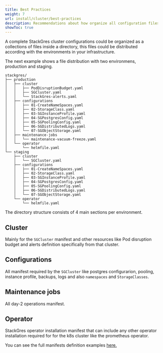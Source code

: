 ```yaml
---
title: Best Practices
weight: 7
url: install/cluster/best-practices
description: Recommendations about how organize all configuration files.
showToc: true
---
```


A complete StackGres cluster configurations could be organized as a collections of files inside a directory, this files could be distributed according with the environments in your infrastructure.

The next example shows a file distribution with two environmens, production and staging. 

```
stackgres/
├── production
│   ├── cluster
│   │   ├── PodDisruptionBudget.yaml
│   │   ├── SGCluster.yaml
│   │   └── StackGres-alerts.yaml
│   ├── configurations
│   │   ├── 01-CreateNameSpaces.yaml
│   │   ├── 02-StorageClass.yaml
│   │   ├── 03-SGInstanceProfile.yaml
│   │   ├── 04-SGPostgresConfig.yaml
│   │   ├── 05-SGPoolingConfig.yaml
│   │   ├── 06-SGDistributedLogs.yaml
│   │   └── 07-SGObjectStorage.yaml
│   ├── maintenance-jobs
│   │   └── maintenance-vacuum-freeze.yaml
│   └── operator
│       └── helmfile.yaml
└── staging
    ├── cluster
    │   └── SGCluster.yaml
    ├── configurations
    │   ├── 01-CreateNameSpaces.yaml
    │   ├── 02-StorageClass.yaml
    │   ├── 03-SGInstanceProfile.yaml
    │   ├── 04-SGPostgresConfig.yaml
    │   ├── 05-SGPoolingConfig.yaml
    │   ├── 06-SGDistributedLogs.yaml
    │   └── 07-SGObjectStorage.yaml
    └── operator
        └── helmfile.yaml
```

The directory structure consists of 4 main sections per environment.

## **Cluster**

Mainly for the `SGCluster` manifest and other resources like Pod disruption budget and alerts definition specifically from that cluster. 

## **Configurations**

All manifest required by the `SGCluster` like postgres configurarion, pooling, instance profile, backups, logs and also `namespaces` and `StorageClasses`.

## **Maintenance jobs** 

All day-2 operations manifest. 

## **Operator**

StackGres operator installation manifest that can include any other operator installation required for for the k8s cluster like the prometheus operator.  


You can see the full manifests definition examples [here.](https://gitlab.com/ongresinc/stackgres/-/tree/main/stackgres-k8s/examples/full_example)
